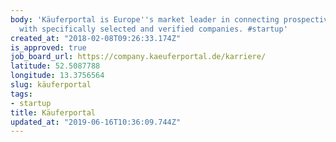 ```yaml
---
body: 'Käuferportal is Europe''s market leader in connecting prospective online customers
  with specifically selected and verified companies. #startup'
created_at: "2018-02-08T09:26:33.174Z"
is_approved: true
job_board_url: https://company.kaeuferportal.de/karriere/
latitude: 52.5087788
longitude: 13.3756564
slug: käuferportal
tags:
- startup
title: Käuferportal
updated_at: "2019-06-16T10:36:09.744Z"
---
```

